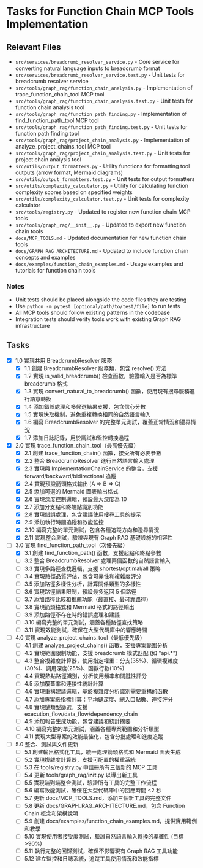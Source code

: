 # Tasks for Function Chain MCP Tools Implementation

## Relevant Files

- `src/services/breadcrumb_resolver_service.py` - Core service for converting natural language inputs to breadcrumb format
- `src/services/breadcrumb_resolver_service.test.py` - Unit tests for breadcrumb resolver service
- `src/tools/graph_rag/function_chain_analysis.py` - Implementation of trace_function_chain_tool MCP tool
- `src/tools/graph_rag/function_chain_analysis.test.py` - Unit tests for function chain analysis tool
- `src/tools/graph_rag/function_path_finding.py` - Implementation of find_function_path_tool MCP tool
- `src/tools/graph_rag/function_path_finding.test.py` - Unit tests for function path finding tool
- `src/tools/graph_rag/project_chain_analysis.py` - Implementation of analyze_project_chains_tool MCP tool
- `src/tools/graph_rag/project_chain_analysis.test.py` - Unit tests for project chain analysis tool
- `src/utils/output_formatters.py` - Utility functions for formatting tool outputs (arrow format, Mermaid diagrams)
- `src/utils/output_formatters.test.py` - Unit tests for output formatters
- `src/utils/complexity_calculator.py` - Utility for calculating function complexity scores based on specified weights
- `src/utils/complexity_calculator.test.py` - Unit tests for complexity calculator
- `src/tools/registry.py` - Updated to register new function chain MCP tools
- `src/tools/graph_rag/__init__.py` - Updated to export new function chain tools
- `docs/MCP_TOOLS.md` - Updated documentation for new function chain tools
- `docs/GRAPH_RAG_ARCHITECTURE.md` - Updated to include function chain concepts and examples
- `docs/examples/function_chain_examples.md` - Usage examples and tutorials for function chain tools

### Notes

- Unit tests should be placed alongside the code files they are testing
- Use `python -m pytest [optional/path/to/test/file]` to run tests
- All MCP tools should follow existing patterns in the codebase
- Integration tests should verify tools work with existing Graph RAG infrastructure

## Tasks

- [x] 1.0 實現共用 BreadcrumbResolver 服務
  - [x] 1.1 創建 BreadcrumbResolver 服務類，包含 resolve() 方法
  - [x] 1.2 實現 is_valid_breadcrumb() 檢查函數，驗證輸入是否為標準 breadcrumb 格式
  - [x] 1.3 實現 convert_natural_to_breadcrumb() 函數，使用現有搜尋服務進行語意轉換
  - [x] 1.4 添加錯誤處理和多候選結果支援，包含信心分數
  - [x] 1.5 實現快取機制，避免重複轉換相同的自然語言輸入
  - [x] 1.6 編寫 BreadcrumbResolver 的完整單元測試，覆蓋正常情況和邊界情況
  - [x] 1.7 添加日誌記錄，用於調試和監控轉換過程

- [x] 2.0 實現 trace_function_chain_tool（最高優先級）
  - [x] 2.1 創建 trace_function_chain() 函數，接受所有必要參數
  - [x] 2.2 整合 BreadcrumbResolver 進行自然語言輸入處理
  - [x] 2.3 實現與 ImplementationChainService 的整合，支援 forward/backward/bidirectional 追蹤
  - [x] 2.4 實現預設箭頭格式輸出 (A => B => C)
  - [x] 2.5 添加可選的 Mermaid 圖表輸出格式
  - [x] 2.6 實現深度控制邏輯，預設最大深度為 10
  - [x] 2.7 添加分支點和終端點識別功能
  - [x] 2.8 實現錯誤處理，包含建議使用搜尋工具的提示
  - [x] 2.9 添加執行時間追蹤和效能監控
  - [x] 2.10 編寫完整的單元測試，包含各種追蹤方向和邊界情況
  - [x] 2.11 實現整合測試，驗證與現有 Graph RAG 基礎設施的相容性

- [ ] 3.0 實現 find_function_path_tool（次優先級）
  - [x] 3.1 創建 find_function_path() 函數，支援起點和終點參數
  - [ ] 3.2 整合 BreadcrumbResolver 處理兩個函數的自然語言輸入
  - [ ] 3.3 實現多路徑查找邏輯，支援 shortest/optimal/all 策略
  - [ ] 3.4 實現路徑品質評估，包含可靠性和複雜度評分
  - [ ] 3.5 添加路徑多樣性分析，計算關係類型的多樣性
  - [ ] 3.6 實現路徑結果限制，預設最多返回 5 個路徑
  - [ ] 3.7 添加路徑比較和推薦功能（最直接、最可靠路徑）
  - [ ] 3.8 實現箭頭格式和 Mermaid 格式的路徑輸出
  - [ ] 3.9 添加路徑不存在時的錯誤處理和建議
  - [ ] 3.10 編寫完整的單元測試，涵蓋各種路徑查找策略
  - [ ] 3.11 實現效能測試，確保在大型代碼庫中的響應時間

- [ ] 4.0 實現 analyze_project_chains_tool（最低優先級）
  - [ ] 4.1 創建 analyze_project_chains() 函數，支援專案範圍分析
  - [ ] 4.2 實現範圍限制功能，支援 breadcrumb 模式匹配 (如 "api.*")
  - [ ] 4.3 整合複雜度計算器，使用指定權重：分支(35%)、循環複雜度(30%)、調用深度(25%)、函數行數(10%)
  - [ ] 4.4 實現熱點路徑識別，分析使用頻率和關鍵性評分
  - [ ] 4.5 添加覆蓋率和連接性統計計算
  - [ ] 4.6 實現重構建議邏輯，基於複雜度分析識別需要重構的函數
  - [ ] 4.7 添加專案級指標計算：平均鏈深度、總入口點數、連接評分
  - [ ] 4.8 實現鏈類型篩選，支援 execution_flow/data_flow/dependency_chain
  - [ ] 4.9 添加報告生成功能，包含建議和統計摘要
  - [ ] 4.10 編寫完整的單元測試，涵蓋各種專案範圍和分析類型
  - [ ] 4.11 實現大型專案的效能最佳化，包含分批處理和進度追蹤

- [ ] 5.0 整合、測試與文件更新
  - [ ] 5.1 創建輸出格式化工具，統一處理箭頭格式和 Mermaid 圖表生成
  - [ ] 5.2 實現複雜度計算器，支援可配置的權重系統
  - [ ] 5.3 在 tools/registry.py 中註冊所有三個新的 MCP 工具
  - [ ] 5.4 更新 tools/graph_rag/__init__.py 以導出新工具
  - [ ] 5.5 實現端到端整合測試，驗證所有工具的完整工作流程
  - [ ] 5.6 編寫效能測試，確保在大型代碼庫中的回應時間 <2 秒
  - [ ] 5.7 更新 docs/MCP_TOOLS.md，添加三個新工具的完整文件
  - [ ] 5.8 更新 docs/GRAPH_RAG_ARCHITECTURE.md，包含 Function Chain 概念和架構說明
  - [ ] 5.9 創建 docs/examples/function_chain_examples.md，提供實用範例和教學
  - [ ] 5.10 實現使用者接受度測試，驗證自然語言輸入轉換的準確性 (目標 >90%)
  - [ ] 5.11 執行完整的回歸測試，確保不影響現有 Graph RAG 工具功能
  - [ ] 5.12 建立監控和日誌系統，追蹤工具使用情況和效能指標
